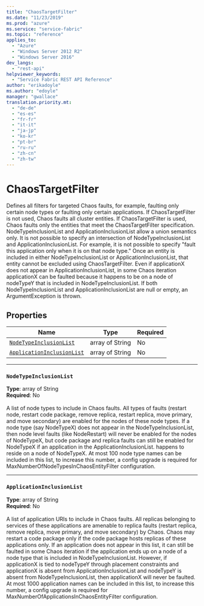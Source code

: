 ```yaml
---
title: "ChaosTargetFilter"
ms.date: "11/23/2019"
ms.prod: "azure"
ms.service: "service-fabric"
ms.topic: "reference"
applies_to: 
  - "Azure"
  - "Windows Server 2012 R2"
  - "Windows Server 2016"
dev_langs: 
  - "rest-api"
helpviewer_keywords: 
  - "Service Fabric REST API Reference"
author: "erikadoyle"
ms.author: "edoyle"
manager: "gwallace"
translation.priority.mt: 
  - "de-de"
  - "es-es"
  - "fr-fr"
  - "it-it"
  - "ja-jp"
  - "ko-kr"
  - "pt-br"
  - "ru-ru"
  - "zh-cn"
  - "zh-tw"
---
```

# ChaosTargetFilter

Defines all filters for targeted Chaos faults, for example, faulting only certain node types or faulting only certain applications.
If ChaosTargetFilter is not used, Chaos faults all cluster entities. If ChaosTargetFilter is used, Chaos faults only the entities that meet the ChaosTargetFilter
specification. NodeTypeInclusionList and ApplicationInclusionList allow a union semantics only. It is not possible to specify an intersection
of NodeTypeInclusionList and ApplicationInclusionList. For example, it is not possible to specify "fault this application only when it is on that node type."
Once an entity is included in either NodeTypeInclusionList or ApplicationInclusionList, that entity cannot be excluded using ChaosTargetFilter. Even if
applicationX does not appear in ApplicationInclusionList, in some Chaos iteration applicationX can be faulted because it happens to be on a node of nodeTypeY that is included
in NodeTypeInclusionList. If both NodeTypeInclusionList and ApplicationInclusionList are null or empty, an ArgumentException is thrown.


## Properties
| Name | Type | Required |
| --- | --- | --- |
| [`NodeTypeInclusionList`](#nodetypeinclusionlist) | array of String | No |
| [`ApplicationInclusionList`](#applicationinclusionlist) | array of String | No |

____
### `NodeTypeInclusionList`
__Type__: array of String <br/>
__Required__: No<br/>
<br/>
A list of node types to include in Chaos faults.
All types of faults (restart node, restart code package, remove replica, restart replica, move primary, and move secondary) are enabled for the nodes of these node types.
If a node type (say NodeTypeX) does not appear in the NodeTypeInclusionList, then node level faults (like NodeRestart) will never be enabled for the nodes of
NodeTypeX, but code package and replica faults can still be enabled for NodeTypeX if an application in the ApplicationInclusionList.
happens to reside on a node of NodeTypeX.
At most 100 node type names can be included in this list, to increase this number, a config upgrade is required for MaxNumberOfNodeTypesInChaosEntityFilter configuration.


____
### `ApplicationInclusionList`
__Type__: array of String <br/>
__Required__: No<br/>
<br/>
A list of application URIs to include in Chaos faults.
All replicas belonging to services of these applications are amenable to replica faults (restart replica, remove replica, move primary, and move secondary) by Chaos.
Chaos may restart a code package only if the code package hosts replicas of these applications only.
If an application does not appear in this list, it can still be faulted in some Chaos iteration if the application ends up on a node of a node type that is included in NodeTypeInclusionList.
However, if applicationX is tied to nodeTypeY through placement constraints and applicationX is absent from ApplicationInclusionList and nodeTypeY is absent from NodeTypeInclusionList, then applicationX will never be faulted.
At most 1000 application names can be included in this list, to increase this number, a config upgrade is required for MaxNumberOfApplicationsInChaosEntityFilter configuration.

